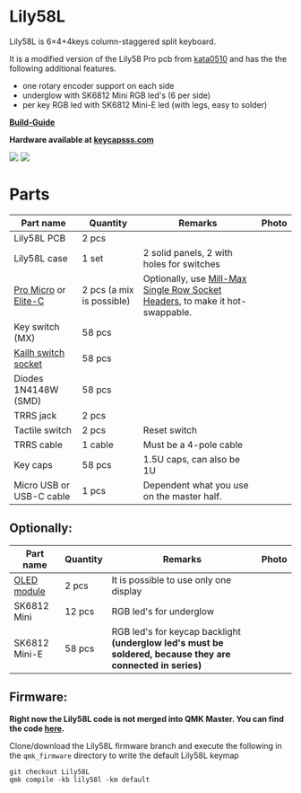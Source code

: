 # Lily58L
Lily58L is 6×4+4keys column-staggered split keyboard.

It is a modified version of the Lily58 Pro pcb from [kata0510](https://github.com/kata0510)
and has the the following additional features.
- one rotary encoder support on each side
- underglow with SK6812 Mini RGB led's (6 per side)
- per key RGB led with SK6812 Mini-E led (with legs, easy to solder)

**[Build-Guide](buildguide_en.md)**

**Hardware available at [keycapsss.com](https://keycapsss.com)**

![](img/Lily58L-pcb-1.png)
![](img/Lily58L-pcb-2.png)


# Parts

Part name | Quantity | Remarks | Photo |
| ------- | -------- | ------- | ----- |
| Lily58L PCB | 2 pcs ||
| Lily58L case | 1 set | 2 solid panels, 2 with holes for switches |
| [Pro Micro](https://keycapsss.com/keyboard-parts/parts/79/arduino-pro-micro-atmega32u4-controller) or [Elite-C](https://keycapsss.com/keyboard-parts/parts/99/elite-c-pro-micro-replacement-with-usb-c-and-atmega32u4) | 2 pcs (a mix is possible) | Optionally, use [Mill-Max Single Row Socket Headers](https://keycapsss.com/keyboard-parts/parts/100/single-row-socket-headers-pins-mill-max-series-315), to make it hot-swappable. ||
| Key switch (MX) | 58 pcs |  ||
| [Kailh switch socket](https://keycapsss.com/keyboard-parts/parts/49/kailh-hot-swap-pcb-sockets-10-pcs) | 58 pcs |  ||
| Diodes 1N4148W (SMD) | 58 pcs |||
| TRRS jack | 2 pcs ||
| Tactile switch | 2 pcs | Reset switch ||
| TRRS cable | 1 cable | Must be a 4-pole cable ||
| Key caps | 58 pcs | 1.5U caps, can also be 1U ||
| Micro USB or USB-C cable | 1 pcs | Dependent what you use on the master half. ||


## Optionally:

Part name | Quantity | Remarks | Photo |
| ------- | -------- | ------- | ----- |
| [OLED module](https://keycapsss.com/keyboard-parts/parts/80/ssd1306-oled-lcd-display-0.91-inch-128x32-i2c-white) | 2 pcs | It is possible to use only one display ||
| SK6812 Mini | 12 pcs | RGB led's for underglow ||
| SK6812 Mini-E | 58 pcs |RGB led's for keycap backlight **(underglow led's must be soldered, because they are connected in series)** ||

## Firmware:

**Right now the Lily58L code is not merged into QMK Master. You can find the code [here](https://github.com/BenRoe/qmk_firmware/tree/Lily58L/keyboards/lily58l).**

 
Clone/download the Lily58L firmware branch and execute the following in the `qmk_firmware` directory to write the default Lily58L keymap

    git checkout Lily58L
    qmk compile -kb lily58l -km default   